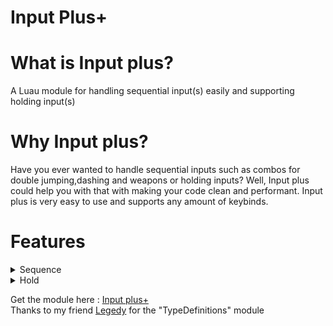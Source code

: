 # Input Plus+
# What is Input plus?
A Luau module for handling sequential input(s) easily and supporting holding input(s)

# Why Input plus?
Have you ever wanted to handle sequential inputs such as combos for double jumping,dashing and weapons or holding inputs? Well, Input plus could help you with that with making your code clean and performant. Input plus is very easy to use and supports any amount of keybinds.

# Features
<details>
  <summary>Sequence</summary>
  1) Sequences with delay specified (if delay is nil, no delay is included)<br>
  2) Any amount of keybinds can be put in the sequence.<br>
  3) Events to indicate starting of sequence,ending of sequence and pressing of keybinds<br>
  4) Feature to cancel the current input or reset the sequence.(Commonly used when gameProcessedEvent is true)<br>
</details>
<details>
  <summary>Hold</summary>
  1) Any amount of keybinds can be put in the holding list.<br>
  2) Events to indicate starting of holding,ending of holding and holding of specific keybinds<br>
  3) Feature to cancel the current input.(Commonly used when gameProcessedEvent is true)<br>
</details>

Get the module here : [Input plus+](https://www.roblox.com/library/7599649831/Input-Plus)<br>
Thanks to my friend [Legedy](https://www.roblox.com/users/1366383020/profile) for the "TypeDefinitions" module


